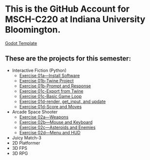 # This is the GitHub Account for MSCH-C220 at Indiana University Bloomington.

[Godot Template](https://github.com/BL-MSCH-C220-F21/Godot-Template)

## These are the projects for this semester:
 - Interactive Fiction (Python)
   - [Exercise 01a—Install Software](https://github.com/BL-MSCH-C220-F21/Exercise-01a-Install-Software)
   - [Exercise 01b-Twine Project](https://github.com/BL-MSCH-C220-F21/Exercise-01b-Twine-Project)
   - [Exercise 01b-Prompt and Response](https://github.com/BL-MSCH-C220-F21/Exercise-01b-Prompt-and-Response)
   - [Exercise 01c-Export from Twine](https://github.com/BL-MSCH-C220-F21/Exercise-01c-Export-from-Twine)
   - [Exercise 01c-Basic Game Loop](https://github.com/BL-MSCH-C220-F21/Exercise-01c-Basic-Game-Loop)
   - [Exercise 01d-render, get_input, and update](https://github.com/BL-MSCH-C220-F21/Exercise-01d-render-get_input-update)
   - [Exercise 01d-Score and Moves](https://github.com/BL-MSCH-C220-F21/Exercise-01d-Score-and-Moves)
 - Arcade Space Shooter
   - [Exercise 02a—Weapons](https://github.com/BL-MSCH-C220-F21/Exercise-02a-Weapons)
   - [Exercise 02b—Mouse and Keyboard](https://github.com/BL-MSCH-C220-F21/Exercise-02b-Mouse-and-Keyboard)
   - [Exercise 02c—Asteroids and Enemies](https://github.com/BL-MSCH-C220-F21/Exercise-02c-Asteroids-and-Enemies)
   - [Exercise 02d—Menu and HUD](https://github.com/BL-MSCH-C220-F21/Exercise-02d-Menu-and-HUD)
 - Juicy Match-3
 - 2D Platformer
 - 3D FPS
 - 3D RPG
